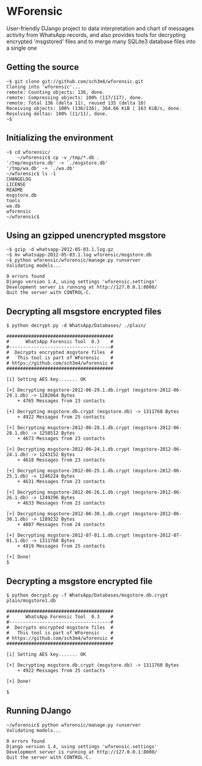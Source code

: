 # WForensic

User-friendly DJango project to data interpretation and chart of messages activity from WhatsApp records, and also provides tools for decrypting encrypted 'msgstored' files and to merge many SQLite3 database files into a single one



## Getting the source

    ~$ git clone git://github.com/sch3m4/wforensic.git
    Cloning into 'wforensic'...
    remote: Counting objects: 136, done.
    remote: Compressing objects: 100% (117/117), done.
    remote: Total 136 (delta 11), reused 135 (delta 10)
    Receiving objects: 100% (136/136), 364.66 KiB | 163 KiB/s, done.
    Resolving deltas: 100% (11/11), done.
    ~$`

## Initializing the environment

    ~$ cd wforensic/
        ~/wforensic$ cp -v /tmp/*.db .
    '/tmp/msgstore.db' -> `./msgstore.db'
    '/tmp/wa.db' -> `./wa.db'
    ~/wforensic$ ls -1
    CHANGELOG
    LICENSE
    README
    msgstore.db
    tools
    wa.db
    wforensic
    ~/wforensic$

##  Using an gzipped unencrypted msgstore

    ~$ gzip -d whatsapp-2012-05-03.1.log.gz
    ~$ mv whatsapp-2012-05-03.1.log wforensic/msgstore.db
    ~$ python wforensic/wforensic/manage.py runserver
    Validating models...
    
    0 errors found
    Django version 1.4, using settings 'wforensic.settings'
    Development server is running at http://127.0.0.1:8000/
    Quit the server with CONTROL-C.

## Decrypting all msgstore encrypted files

    $ python decrypt.py -d WhatsApp/Databases/ ./plain/
    
    #######################################
    #      WhatsApp Forensic Tool  0.3    #
    #-------------------------------------#
    #  Decrypts encrypted msgstore files  #
    #   This tool is part of WForensic    #
    # https://github.com/sch3m4/wforensic #
    #######################################
    
    [i] Setting AES key....... OK
    
    [+] Decrypting msgstore-2012-06-29.1.db.crypt (msgstore-2012-06-29.1.db) -> 1282064 Bytes 
        + 4765 Messages from 23 contacts
    
    [+] Decrypting msgstore.db.crypt (msgstore.db) -> 1311760 Bytes 
        + 4922 Messages from 25 contacts 
    
    [+] Decrypting msgstore-2012-06-28.1.db.crypt (msgstore-2012-06-28.1.db) -> 1258512 Bytes 
        + 4673 Messages from 23 contacts 
    
    [+] Decrypting msgstore-2012-06-24.1.db.crypt (msgstore-2012-06-24.1.db) -> 1243152 Bytes 
        + 4618 Messages from 23 contacts 
    
    [+] Decrypting msgstore-2012-06-25.1.db.crypt (msgstore-2012-06-25.1.db) -> 1246224 Bytes 
        + 4631 Messages from 23 contacts 
    
    [+] Decrypting msgstore-2012-06-26.1.db.crypt (msgstore-2012-06-26.1.db) -> 1249296 Bytes 
        + 4633 Messages from 23 contacts 
    
    [+] Decrypting msgstore-2012-06-30.1.db.crypt (msgstore-2012-06-30.1.db) -> 1289232 Bytes 
        + 4807 Messages from 24 contacts 
    
    [+] Decrypting msgstore-2012-07-01.1.db.crypt (msgstore-2012-07-01.1.db) -> 1311760 Bytes 
        + 4919 Messages from 25 contacts 
    
    [+] Done!
    $

## Decrypting a msgstore encrypted file

    $ python decrypt.py -f WhatsApp/Databases/msgstore.db.crypt plain/msgstore1.db
    
    #######################################
    #      WhatsApp Forensic Tool  0.3    #
    #-------------------------------------#
    #  Decrypts encrypted msgstore files  #
    #   This tool is part of WForensic    #
    # https://github.com/sch3m4/wforensic #
    #######################################
    
    [i] Setting AES key....... OK
    
    [+] Decrypting msgstore.db.crypt (msgstore.db) -> 1311760 Bytes 
        + 4922 Messages from 25 contacts 
    
    [+] Done!
    
    $

## Running DJango

    ~/wforensic$ python wforensic/manage.py runserver
    Validating models...
    
    0 errors found
    Django version 1.4, using settings 'wforensic.settings'
    Development server is running at http://127.0.0.1:8000/
    Quit the server with CONTROL-C.
